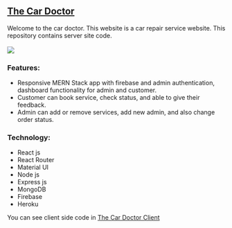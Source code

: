 ## [The Car Doctor](https://the-car-doctor-2eff5.web.app/)
Welcome to the car doctor. This website is a car repair service website. This repository contains server site code.
<br/>
<br/>
<img src="https://i.ibb.co/KLbxZwQ/cardoctor.png" />

### Features:
- Responsive MERN Stack app with firebase and admin authentication, dashboard functionality for admin and customer.
- Customer can book service, check status, and able to give their feedback.
- Admin can add or remove services, add new admin, and also change order status.

### Technology:
- React js
- React Router
- Material UI
- Node js
- Express js
- MongoDB
- Firebase 
- Heroku


You can see client side code in [The Car Doctor Client](https://github.com/MohammadForkan/the-car-doctor-client)
